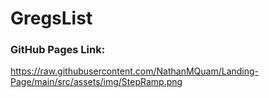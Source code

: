 # GregsList

### GitHub Pages Link:
https://raw.githubusercontent.com/NathanMQuam/Landing-Page/main/src/assets/img/StepRamp.png
